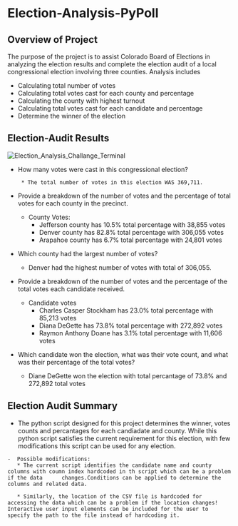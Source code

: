 # Election-Analysis-PyPoll

## Overview of Project
The purpose of the project is to assist Colorado Board of Elections in analyzing the election results and complete the election audit of a local congressional election involving three counties. Analysis includes
  * Calculating total number of votes
  * Calculating total votes cast for each county and percentage
  * Calculating the county with highest turnout
  * Calculating total votes cast for each candidate and percentage
  * Determine the winner of the election

 ## Election-Audit Results
 
 ![Election_Analysis_Challange_Terminal](https://user-images.githubusercontent.com/76926148/187254230-23d231a3-7eb6-443d-a021-d77e0390cd7e.PNG)
 
 * How many votes were cast in this congressional election?
 
        * The total number of votes in this election WAS 369,711.
   
 * Provide a breakdown of the number of votes and the percentage of total votes for each county in the precinct.
    - County Votes:
        * Jefferson county has 10.5% total percentage with 38,855 votes
        * Denver county has 82.8% total percentage with 306,055 votes
        * Arapahoe county has 6.7% total percentage with 24,801 votes
  
 * Which county had the largest number of votes?
 
     * Denver had the highest number of votes with total of 306,055.

 * Provide a breakdown of the number of votes and the percentage of the total votes each candidate received.
    - Candidate votes
        * Charles Casper Stockham has 23.0% total percentage with 85,213 votes
        * Diana DeGette has 73.8% total percentage with 272,892 votes
        * Raymon Anthony Doane has 3.1% total percentage with 11,606 votes

 * Which candidate won the election, what was their vote count, and what was their percentage of the total votes?
    
    * Diane DeGette won the election with total percantage of 73.8% and 272,892 total votes

 ## Election Audit Summary
 
   * The python script designed for this project determines the winner, votes counts and percantages for each candiadate and county. While this python script satisfies     the current requirement for this election,  with few modifications this script can be used for any election.

    -  Possible modifications:
       * The current script identifies the candidate name and county columns with coumn index hardcoded in th script which can be a problem if the data      changes.Conditions can be applied to determine the columns and related data.

       * Similarly, the location of the CSV file is hardcoded for accessing the data which can be a problem if the location changes! Interactive user input elements can be included for the user to specify the path to the file instead of hardcoding it.
       
       

